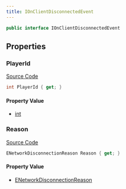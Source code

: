 ```yaml
---
title: IOnClientDisconnectedEvent
---
```


```csharp
public interface IOnClientDisconnectedEvent
```

## Properties

### PlayerId

[Source Code](https://github.com/swiftly-solution/swiftlys2/blob/beta/managed/src/SwiftlyS2.Shared/Modules/Events/EventParams/IOnClientDisconnectedEvent.cs#L13)

```csharp
int PlayerId { get; }
```

#### Property Value

- [int](https://learn.microsoft.com/dotnet/api/system.int32)

### Reason

[Source Code](https://github.com/swiftly-solution/swiftlys2/blob/beta/managed/src/SwiftlyS2.Shared/Modules/Events/EventParams/IOnClientDisconnectedEvent.cs#L19)

```csharp
ENetworkDisconnectionReason Reason { get; }
```

#### Property Value

- [ENetworkDisconnectionReason](/docs/api/shared/protobufdefinitions/enetworkdisconnectionreason)

